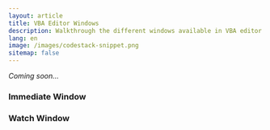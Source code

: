 ```yaml
---
layout: article
title: VBA Editor Windows
description: Walkthrough the different windows available in VBA editor
lang: en
image: /images/codestack-snippet.png
sitemap: false
---
```

*Coming soon...*
### Immediate Window
### Watch Window